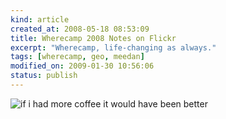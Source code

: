 ```yaml
--- 
kind: article
created_at: 2008-05-18 08:53:09
title: Wherecamp 2008 Notes on Flickr
excerpt: "Wherecamp, life-changing as always."
tags: [wherecamp, geo, meedan]
modified_on: 2009-01-30 10:56:06
status: publish
---
```


<img src="/wp-content/themes/hemingway-reloaded-10/images/cyclone.jpg" alt="if i had more coffee it would have been better" title="notes from wherecamp2008" />